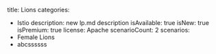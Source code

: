 title: Lions
categories:
  - Istio
description: new lp.md description
isAvailable: true
isNew: true
isPremium: true
license: Apache
scenarioCount: 2
scenarios:
  - Female Lions
  - abcssssss
